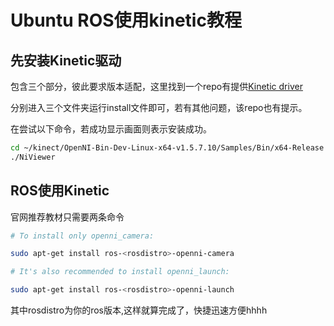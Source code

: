#  Ubuntu ROS使用kinetic教程

## 先安装Kinetic驱动

包含三个部分，彼此要求版本适配，这里找到一个repo有提供[Kinetic driver](https://github.com/ZXWBOT/kinect_driver.git)

分别进入三个文件夹运行install文件即可，若有其他问题，该repo也有提示。

在尝试以下命令，若成功显示画面则表示安装成功。

```bash
cd ~/kinect/OpenNI-Bin-Dev-Linux-x64-v1.5.7.10/Samples/Bin/x64-Release
./NiViewer 
```

## ROS使用Kinetic

官网推荐教材只需要两条命令

```bash
# To install only openni_camera:

sudo apt-get install ros-<rosdistro>-openni-camera

# It's also recommended to install openni_launch:

sudo apt-get install ros-<rosdistro>-openni-launch
```

其中rosdistro为你的ros版本,这样就算完成了，快捷迅速方便hhhh